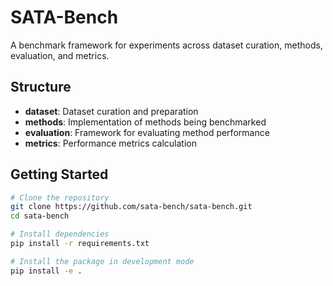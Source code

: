 # SATA-Bench

A benchmark framework for experiments across dataset curation, methods, evaluation, and metrics.

## Structure

- **dataset**: Dataset curation and preparation
- **methods**: Implementation of methods being benchmarked
- **evaluation**: Framework for evaluating method performance
- **metrics**: Performance metrics calculation

## Getting Started

```bash
# Clone the repository
git clone https://github.com/sata-bench/sata-bench.git
cd sata-bench

# Install dependencies
pip install -r requirements.txt

# Install the package in development mode
pip install -e .
